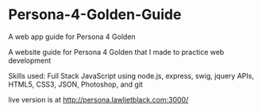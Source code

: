# Persona-4-Golden-Guide
A web app guide for Persona 4 Golden

A website guide for Persona 4 Golden that I made to practice web development

Skills used: Full Stack JavaScript using node.js, express, swig, jquery APIs, HTML5, CSS3, JSON, Photoshop, and git

live version is at http://persona.lawlietblack.com:3000/
